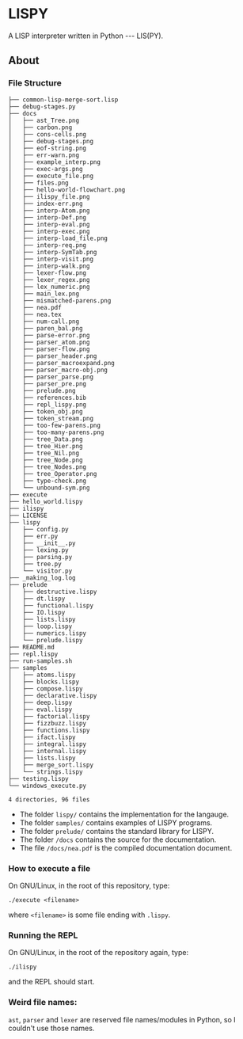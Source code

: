 # LISPY
A LISP interpreter written in Python --- LIS(PY).


## About

### File Structure
```
├── common-lisp-merge-sort.lisp
├── debug-stages.py
├── docs
│   ├── ast_Tree.png
│   ├── carbon.png
│   ├── cons-cells.png
│   ├── debug-stages.png
│   ├── eof-string.png
│   ├── err-warn.png
│   ├── example_interp.png
│   ├── exec-args.png
│   ├── execute_file.png
│   ├── files.png
│   ├── hello-world-flowchart.png
│   ├── ilispy_file.png
│   ├── index-err.png
│   ├── interp-Atom.png
│   ├── interp-Def.png
│   ├── interp-eval.png
│   ├── interp-exec.png
│   ├── interp-load_file.png
│   ├── interp-req.png
│   ├── interp-SymTab.png
│   ├── interp-visit.png
│   ├── interp-walk.png
│   ├── lexer-flow.png
│   ├── lexer_regex.png
│   ├── lex_numeric.png
│   ├── main_lex.png
│   ├── mismatched-parens.png
│   ├── nea.pdf
│   ├── nea.tex
│   ├── num-call.png
│   ├── paren_bal.png
│   ├── parse-error.png
│   ├── parser_atom.png
│   ├── parser-flow.png
│   ├── parser_header.png
│   ├── parser_macroexpand.png
│   ├── parser_macro-obj.png
│   ├── parser_parse.png
│   ├── parser_pre.png
│   ├── prelude.png
│   ├── references.bib
│   ├── repl_lispy.png
│   ├── token_obj.png
│   ├── token_stream.png
│   ├── too-few-parens.png
│   ├── too-many-parens.png
│   ├── tree_Data.png
│   ├── tree_Hier.png
│   ├── tree_Nil.png
│   ├── tree_Node.png
│   ├── tree_Nodes.png
│   ├── tree_Operator.png
│   ├── type-check.png
│   └── unbound-sym.png
├── execute
├── hello_world.lispy
├── ilispy
├── LICENSE
├── lispy
│   ├── config.py
│   ├── err.py
│   ├── __init__.py
│   ├── lexing.py
│   ├── parsing.py
│   ├── tree.py
│   └── visitor.py
├── _making_log.log
├── prelude
│   ├── destructive.lispy
│   ├── dt.lispy
│   ├── functional.lispy
│   ├── IO.lispy
│   ├── lists.lispy
│   ├── loop.lispy
│   ├── numerics.lispy
│   └── prelude.lispy
├── README.md
├── repl.lispy
├── run-samples.sh
├── samples
│   ├── atoms.lispy
│   ├── blocks.lispy
│   ├── compose.lispy
│   ├── declarative.lispy
│   ├── deep.lispy
│   ├── eval.lispy
│   ├── factorial.lispy
│   ├── fizzbuzz.lispy
│   ├── functions.lispy
│   ├── ifact.lispy
│   ├── integral.lispy
│   ├── internal.lispy
│   ├── lists.lispy
│   ├── merge_sort.lispy
│   └── strings.lispy
├── testing.lispy
└── windows_execute.py

4 directories, 96 files
```

- The folder `lispy/` contains the implementation for the langauge.
- The folder `samples/` contains examples of LISPY programs.
- The folder `prelude/` contains the standard library for LISPY.
- The folder `/docs` contains the source for the documentation.
- The file `/docs/nea.pdf` is the compiled documentation document.


### How to execute a file
On GNU/Linux, in the root of this repository, type:
```shell
./execute <filename>
```
where `<filename>` is some file ending with `.lispy`.

### Running the REPL
On GNU/Linux, in the root of the repository again, type:
```shell
./ilispy
```
and the REPL should start.

### Weird file names:
`ast`, `parser` and `lexer` are reserved file names/modules in Python, so I
couldn't use those names.
